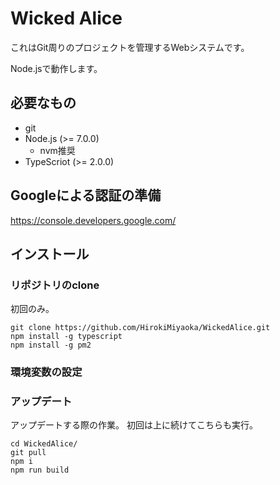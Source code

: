 # Wicked Alice

これはGit周りのプロジェクトを管理するWebシステムです。

Node.jsで動作します。

## 必要なもの

* git
* Node.js (>= 7.0.0)
    * nvm推奨
* TypeScriot (>= 2.0.0)

## Googleによる認証の準備

https://console.developers.google.com/

## インストール

### リポジトリのclone

初回のみ。

```
git clone https://github.com/HirokiMiyaoka/WickedAlice.git
npm install -g typescript
npm install -g pm2
```

### 環境変数の設定



### アップデート

アップデートする際の作業。
初回は上に続けてこちらも実行。

```
cd WickedAlice/
git pull
npm i
npm run build
```


